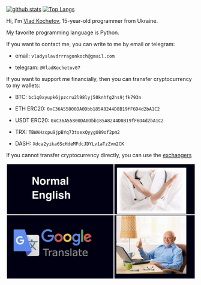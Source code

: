 [![github stats](https://github-readme-stats.vercel.app/api?username=VladKochetov007&theme=merko&hide_border=true)](https://github.com/VladKochetov007)
[![Top Langs](https://github-readme-stats.vercel.app/api/top-langs/?username=VladKochetov007&layout=compact&theme=merko&hide_border=true)](https://github.com/VladKochetov007)

Hi, I'm [Vlad Kochetov](https://www.linkedin.com/in/vlad-kochetov-414281238/), 15-year-old programmer from Ukraine. 

My favorite programming language is Python.

If you want to contact me, you can write to me by email or telegram:

  - email: `vladyslavdrrragonkoch@gmail.com`

  - telegram: `@VladKochetov07`

If you want to support me financially, then you can transfer cryptocurrency to my wallets:

  - BTC: ```bc1q0xyupk6jpzcru2l98lyj50knhfg2hs9jfk793n```

  - ETH ERC20: ```0xC36A55800DA0Dbb185A8244D8B19fF6D4d2bA1C2```

  - USDT ERC20: ```0xC36A55800DA0Dbb185A8244D8B19fF6D4d2bA1C2```

  - TRX: ```TBWAHzcpu9jpBYq73tsexQyygU89of2pm2```

  - DASH: ```Xdca2yika6ScHdeMFdcJDYLv1aTzZvm2CK```

If you cannot transfer cryptocurrency directly, you can use the [exchangers](https://www.bestchange.com)


![image](IMG_9078.PNG)
